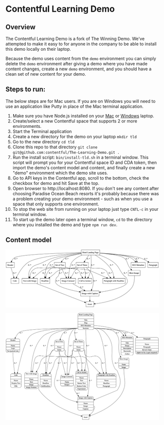 # Contentful Learning Demo

## Overview

The Contentful Learning Demo is a fork of The Winning Demo. We've attempted to make it easy to for anyone in the company to be able to install this demo locally on their laptop. 

Because the demo uses content from the `demo` environment you can simply delete the `demo` environment after giving a demo where you have made content changes, create a new `demo` environment, and you should have a clean set of new content for your demo.

## Steps to run:

The below steps are for Mac users. If you are on Windows you will need to use an application like Putty in place of the Mac terminal application.

1. Make sure you have Node.js installed on your [Mac](https://blog.teamtreehouse.com/install-node-js-npm-mac) or [Windows](https://blog.teamtreehouse.com/install-node-js-npm-windows) laptop.
2. Create/select a new Contentful space that supports 2 or more environments.
3. Start the Terminal application
4. Create a new directory for the demo on your laptop `mkdir tld`
5. Go to the new directory `cd tld`
6. Clone this repo to that directory `git clone git@github.com:contentful/The-Learning-Demo.git .`
7. Run the install script: `bin/install-tld.sh` in a terminal window. This script will prompt you for your Contentful space ID and CDA token, then import the demo's content model and content, and finally create a new "demo" environment which the demo site uses.
8. Go to API keys in the Contentful app, scroll to the bottom, check the checkbox for demo and hit Save at the top. 
9. Open browser to http://localhost:8080. If you don't see any content after choosing Paradise Ocean Beach resorts it's probably because there was a problem creating your demo environment - such as when you use a space that only supports one environment.
10. To stop the web site from running on your laptop just type `CNTL-c` in your terminal window.
11. To start up the demo later open a terminal window, `cd` to the directory where you installed the demo and type `npm run dev`.


## Content model

![Content model simple](./winning-demo-content-model-simple.png)

![Content model full](./winning-demo-content-model.png)
